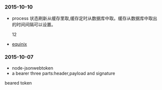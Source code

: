 ### 2015-10-10
*	process 状态刷新从缓存里取,缓存定时从数据库中取。缓存从数据库中取出的时间间隔可以设置。
	
	12

*	[equinix](http://www.equinix.cn/locations/asia-colocation/asia-data-centers/)


### 2015-10-07
*	node-jsonwebtoken
*	a bearer three parts:header,payload and signature

beared token